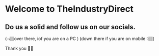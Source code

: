 # Welcome to TheIndustryDirect

## Do us a solid and follow us on our socials.   
(👈🏽over there, iof you are on a PC )
(down there if you are on mobile 👇🏽)

Thank you 🤙🏽

